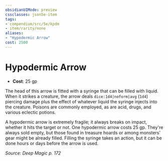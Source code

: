 ```yaml
---
obsidianUIMode: preview
cssclasses: json5e-item
tags:
- compendium/src/5e/kpdm
- item/rarity/none
aliases: 
- "Hypodermic Arrow"
cost: 2500
---
```

# Hypodermic Arrow

- **Cost**: 25 gp

The head of this arrow is fitted with a syringe that can be filled with liquid. When it strikes a creature, the arrow deals `dice:1d4|noform|avg` (`1d4`) piercing damage plus the effect of whatever liquid the syringe injects into the creature. Poisons are commonly employed, as are acid, drugs, and various eclectic potions.

A hypodermic arrow is extremely fragile; it always breaks on impact, whether it hits the target or not. One hypodermic arrow costs 25 gp. They're always sold empty, but those found in treasure hoards or among monsters' gear might be already filled. Filling the syringe takes an action, but it can be done hours or days before the arrow is used.

*Source: Deep Magic p. 172*
